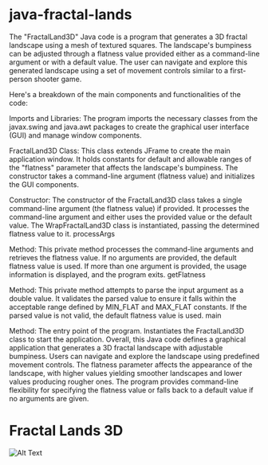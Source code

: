 # java-fractal-lands
The "FractalLand3D" Java code is a program that generates a 3D fractal landscape using a mesh of textured squares. The landscape's bumpiness can be adjusted through a flatness value provided either as a command-line argument or with a default value. The user can navigate and explore this generated landscape using a set of movement controls similar to a first-person shooter game.

Here's a breakdown of the main components and functionalities of the code:

Imports and Libraries: The program imports the necessary classes from the javax.swing and java.awt packages to create the graphical user interface (GUI) and manage window components.

FractalLand3D Class: This class extends JFrame to create the main application window.
It holds constants for default and allowable ranges of the "flatness" parameter that affects the landscape's bumpiness.
The constructor takes a command-line argument (flatness value) and initializes the GUI components.

Constructor: The constructor of the FractalLand3D class takes a single command-line argument (the flatness value) if provided.
It processes the command-line argument and either uses the provided value or the default value.
The WrapFractalLand3D class is instantiated, passing the determined flatness value to it.
processArgs 

Method: This private method processes the command-line arguments and retrieves the flatness value.
If no arguments are provided, the default flatness value is used.
If more than one argument is provided, the usage information is displayed, and the program exits.
getFlatness 

Method: This private method attempts to parse the input argument as a double value.
It validates the parsed value to ensure it falls within the acceptable range defined by MIN_FLAT and MAX_FLAT constants.
If the parsed value is not valid, the default flatness value is used.
main 

Method: The entry point of the program.
Instantiates the FractalLand3D class to start the application.
Overall, this Java code defines a graphical application that generates a 3D fractal landscape with adjustable bumpiness. Users can navigate and explore the landscape using predefined movement controls. The flatness parameter affects the appearance of the landscape, with higher values yielding smoother landscapes and lower values producing rougher ones. The program provides command-line flexibility for specifying the flatness value or falls back to a default value if no arguments are given.

# Fractal Lands 3D
<img src="java3d.gif" alt="Alt Text">
